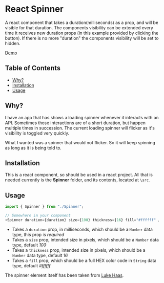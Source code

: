# React Spinner

A react component that takes a duration(milliseconds) as a prop, and will be visible for that duration. The components visibility can be extended every time it receives new duration props (in this example provided by clicking the button). If there is no more "duration" the components visibility will be set to hidden.

[Demo](https://freemagee.github.io/react-spinner/)

## Table of Contents

- [Why?](#why)
- [Installation](#installation)
- [Usage](#usage)

## Why?

I have an app that has shows a loading spinner whenever it interacts with an API. Sometimes those interactions are of a short duration, but happen multiple times in succession. The current loading spinner will flicker as it's visibility is toggled very quickly.

What I wanted was a spinner that would not flicker. So it will keep spinning as long as it is being told to.

## Installation

This is a react component, so should be used in a react project. All that is needed currently is the **Spinner** folder, and its contents, located at `\src`.

## Usage

```javascript
import { Spinner } from "./Spinner";
```

```javascript
// Somewhere in your component
<Spinner duration={duration} size={100} thickness={16} fill="#ffffff" />
```

- Takes a `duration` prop, in milliseconds, which should be a `Number` data type, this prop is _required_
- Takes a `size` prop, intended size in pixels, which should be a `Number` data type, default _100_
- Takes a `thickness` prop, intended size in pixels, which should be a `Number` data type, default _16_
- Takes a `fill` prop, which should be a full HEX color code in `String` data type, default _#ffffff_

The spinner element itself has been taken from [Luke Haas](https://projects.lukehaas.me/css-loaders/).
